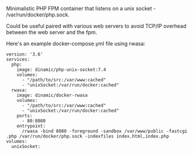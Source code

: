 Minimalistic PHP FPM container that listens on a unix socket - /var/run/docker/php.sock.

Could be useful paired with various web servers to avoid TCP/IP overhead between the web server and the fpm.

Here's an example docker-compose.yml file using rwasa:

```
version: '3.6'
services:
  php:
    image: dinamic/php-unix-socket:7.4
    volumes:
      - "/path/to/src:/var/www:cached"
      - "unixSocket:/var/run/docker:cached"
  rwasa:
    image: dinamic/docker-rwasa
    volumes:
      - "/path/to/src:/var/www:cached"
      - "unixSocket:/var/run/docker:cached"
    ports:
      - 80:8080
    entrypoint:
      /rwasa -bind 8080 -foreground -sandbox /var/www/public -fastcgi .php /var/run/docker/php.sock -indexfiles index.html,index.php
volumes:
  unixSocket:
```
